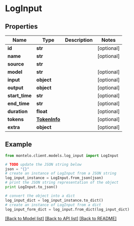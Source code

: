 # LogInput


## Properties

Name | Type | Description | Notes
------------ | ------------- | ------------- | -------------
**id** | **str** |  | [optional] 
**name** | **str** |  | [optional] 
**source** | **str** |  | 
**model** | **str** |  | [optional] 
**input** | **object** |  | [optional] 
**output** | **object** |  | [optional] 
**start_time** | **str** |  | [optional] 
**end_time** | **str** |  | [optional] 
**duration** | **float** |  | [optional] 
**tokens** | [**TokenInfo**](TokenInfo.md) |  | [optional] 
**extra** | **object** |  | [optional] 

## Example

```python
from montelo.client.models.log_input import LogInput

# TODO update the JSON string below
json = "{}"
# create an instance of LogInput from a JSON string
log_input_instance = LogInput.from_json(json)
# print the JSON string representation of the object
print LogInput.to_json()

# convert the object into a dict
log_input_dict = log_input_instance.to_dict()
# create an instance of LogInput from a dict
log_input_form_dict = log_input.from_dict(log_input_dict)
```
[[Back to Model list]](../README.md#documentation-for-models) [[Back to API list]](../README.md#documentation-for-api-endpoints) [[Back to README]](../README.md)


